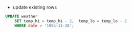 - update existing rows
```sql
UPDATE weather
    SET temp_hi = temp_hi - 2,  temp_lo = temp_lo - 2
    WHERE date > '1994-11-28';
```